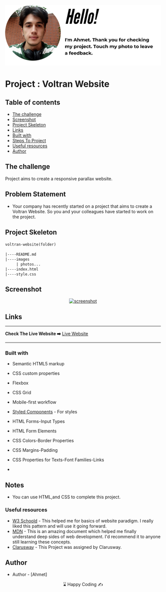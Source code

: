 <p align="center">
<a href="https://www.linkedin.com/in/ahmet-ayd%C4%B1n-2583b1199/" target="_blank"><img src="hello.png" alt="screenshot"></a>
</p>




# Project : Voltran Website 


## Table of contents

  - [The challenge](#the-challenge)
  - [Screenshot](#screenshot)
  - [Project Skeleton](#project-skeleton)
  - [Links](#links)
  - [Built with](#built-with)
  - [Steps To Project](#steps-to-project)
  - [Useful resources](#useful-resources)
- [Author](#author)


## The challenge
Project aims to create a responsive parallax website.

## Problem Statement

- Your company has recently started on a project that aims to create a Voltran Website. So you and your colleagues have started to work on the project.

## Project Skeleton 

```
voltran-website(folder)

|----README.md                   
|----images      
     | photos...
|----index.html  
|----style.css   
```

## Screenshot
<p align="center">
<a href="https://bavi-boop.github.io/voltran-website/"><img src="voltran.gif" alt="screenshot" ></a>
</p>


## Links

<hr>
<b>Check The Live Website ➡️</b> <a href="https://bavi-boop.github.io/voltran-website/">Live Website</a>
<hr>


### Built with

- Semantic HTML5 markup
- CSS custom properties
- Flexbox
- CSS Grid
- Mobile-first workflow

- [Styled Components](https://styled-components.com/) - For styles
	
- HTML Forms-Input Types 

- HTML Form Elements

- CSS Colors-Border Properties

- CSS Margins-Padding

- CSS Properties for Texts-Font Families-Links


-

## Notes

- You can use HTML,and CSS to complete this project.

### Useful resources

- [W3 Schoold](https://www.w3schools.com/) - This helped me for basics of website paradigm. I really liked this pattern and will use it going forward.
- [MDN](https://developer.mozilla.org/en-US/) - This is an amazing document which helped me finally understand deep sides of web development. I'd recommend it to anyone still learning these concepts.
- [Clarusway](https://clarusway.com/aws-devops/?gclid=Cj0KCQjwr4eYBhDrARIsANPywCjMru99tYkggAXDKaHPXlmNHqGXxFtkPw_EeiIechV8YNa6bUd9DLkaAsJkEALw_wcB) - This Project was assigned by Clarusway.





## Author

- Author - [Ahmet]

<center> &#8987; Happy Coding  &#9997; </center>
